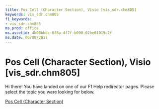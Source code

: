 ```yaml
---
title: Pos Cell (Character Section), Visio [vis_sdr.chm805]
keywords: vis_sdr.chm805
f1_keywords:
- vis_sdr.chm805
ms.prod: office
ms.assetid: 4b08bbdc-8f8a-4f7f-b090-02be01919c2f
ms.date: 06/08/2017
---
```



# Pos Cell (Character Section), Visio [vis_sdr.chm805]

Hi there! You have landed on one of our F1 Help redirector pages. Please select the topic you were looking for below.

[Pos Cell (Character Section)](http://msdn.microsoft.com/library/c02186ce-6a20-fbe7-588d-d64c3ea4dec4%28Office.15%29.aspx)

